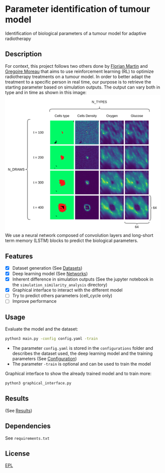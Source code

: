 # Parameter identification of tumour model
Identification of biological parameters of a tumour model for adaptive radiotherapy

## Description
For context, this project follows two others done by [Florian Martin](https://github.com/martinflor/RL_for_radiotherapy_treatment/tree/main) and [Gregoire Moreau](https://github.com/gregoire-moreau/radio_rl) that aims 
to use reinforcement learning (RL) to optimize radiotherapy treatments on a tumour model.
In order to better adapt the treatment to a specific person in real time, our purpose is to retrieve the starting parameter based on simulation outputs.
The output can vary both in type and in time as shown in this image:
![](pictures/input.png)
We use a neural network composed of convolution layers and long-short term memory (LSTM) blocks to predict the biological parameters.

## Features
- [x] Dataset generation (See [Datasets](datasets/README.md))
- [x] Deep learning model (See [Networks](networks/README.md))
- [x] Inherent difference in simulation outputs (See the jupyter notebook in the `simulation_similarity_analysis` directory)
- [x] Graphical interface to interact with the different model
- [ ] Try to predict others parameters (cell_cycle only)
- [ ] Improve performance

## Usage
Evaluate the model and the dataset:
```bash
python3 main.py -config config.yaml -train
```
- The parameter `config.yaml` is stored in the `configurations` folder and describes the dataset used, the deep learning model and the training parameters (See [Configuration](configurations/README.md))
- The parameter `-train` is optional and can be used to train the model

Graphical interface to show the already trained model and to train more:
```bash
python3 graphical_interface.py
```
## Results
(See [Results](results/README.md)) 
## Dependencies
See ```requirements.txt```

## License
[EPL]()
